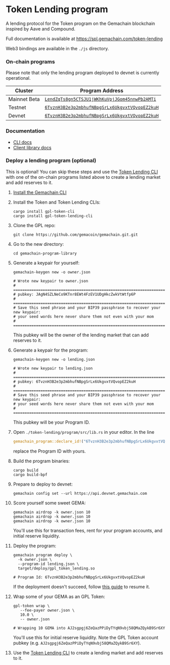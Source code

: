 # Token Lending program

A lending protocol for the Token program on the Gemachain blockchain inspired by Aave and Compound.

Full documentation is available at https://spl.gemachain.com/token-lending

Web3 bindings are available in the `./js` directory.

### On-chain programs

Please note that only the lending program deployed to devnet is currently operational.

| Cluster | Program Address |
| --- | --- |
| Mainnet Beta | [`LendZqTs8gn5CTSJU1jWKhKuVpjJGom45nnwPb2AMTi`](https://explorer.gemachain.com/address/LendZqTs7gn5CTSJU1jWKhKuVpjJGom45nnwPb2AMTi) |
| Testnet | [`6TvznH3B2e3p2mbhufNBpgSrLx6UkgvxtVQvopEZ2kuH`](https://explorer.gemachain.com/address/6TvznH3B2e3p2mbhufNBpgSrLx6UkgvxtVQvopEZ2kuH?cluster=testnet) |
| Devnet | [`6TvznH3B2e3p2mbhufNBpgSrLx6UkgvxtVQvopEZ2kuH`](https://explorer.gemachain.com/address/6TvznH3B2e3p2mbhufNBpgSrLx6UkgvxtVQvopEZ2kuH?cluster=devnet) |

### Documentation

- [CLI docs](https://github.com/gemacoin/gemachain.git/tree/master/token-lending/cli)
- [Client library docs](https://gemachain-labs.github.io/gemachain-program-library/token-lending/)

### Deploy a lending program (optional)

This is optional! You can skip these steps and use the [Token Lending CLI](./cli/README.md) with one of the on-chain programs listed above to create a lending market and add reserves to it.

1. [Install the Gemachain CLI](https://docs.gemachain.com/cli/install-gemachain-cli-tools)

1. Install the Token and Token Lending CLIs:
   ```shell
   cargo install gpl-token-cli
   cargo install gpl-token-lending-cli
   ```
   
1. Clone the GPL repo:
   ```shell
   git clone https://github.com/gemacoin/gemachain.git.git
   ```

1. Go to the new directory:
   ```shell
   cd gemachain-program-library
   ```

1. Generate a keypair for yourself:
   ```shell
   gemachain-keygen new -o owner.json

   # Wrote new keypair to owner.json
   # ================================================================================
   # pubkey: JAgN4SZLNeCo9KTnr8EWt4FzEV1UDgHkcZwkVtWtfp6P
   # ================================================================================
   # Save this seed phrase and your BIP39 passphrase to recover your new keypair:
   # your seed words here never share them not even with your mom
   # ================================================================================
   ```
   This pubkey will be the owner of the lending market that can add reserves to it.

1. Generate a keypair for the program:
   ```shell
   gemachain-keygen new -o lending.json

   # Wrote new keypair to lending.json
   # ============================================================================
   # pubkey: 6TvznH3B2e3p2mbhufNBpgSrLx6UkgvxtVQvopEZ2kuH
   # ============================================================================
   # Save this seed phrase and your BIP39 passphrase to recover your new keypair:
   # your seed words here never share them not even with your mom
   # ============================================================================
   ```
   This pubkey will be your Program ID.

1. Open `./token-lending/program/src/lib.rs` in your editor. In the line
   ```rust
   gemachain_program::declare_id!("6TvznH3B2e3p2mbhufNBpgSrLx6UkgvxtVQvopEZ2kuH");
   ```
   replace the Program ID with yours.

1. Build the program binaries:
   ```shell
   cargo build
   cargo build-bpf
   ```

1. Prepare to deploy to devnet:
   ```shell
   gemachain config set --url https://api.devnet.gemachain.com
   ```

1. Score yourself some sweet GEMA:
   ```shell
   gemachain airdrop -k owner.json 10
   gemachain airdrop -k owner.json 10
   gemachain airdrop -k owner.json 10
   ```
   You'll use this for transaction fees, rent for your program accounts, and initial reserve liquidity.

1. Deploy the program:
   ```shell
   gemachain program deploy \
     -k owner.json \
     --program-id lending.json \
     target/deploy/gpl_token_lending.so

   # Program Id: 6TvznH3B2e3p2mbhufNBpgSrLx6UkgvxtVQvopEZ2kuH
   ```
   If the deployment doesn't succeed, follow [this guide](https://docs.gemachain.com/cli/deploy-a-program#resuming-a-failed-deploy) to resume it.

1. Wrap some of your GEMA as an GPL Token:
   ```shell
   gpl-token wrap \
      --fee-payer owner.json \
      10.0 \
      -- owner.json

   # Wrapping 10 GEMA into AJ2sgpgj6ZeQazPPiDyTYqN9vbj58QMaZQykB9Sr6XY
   ```
   You'll use this for initial reserve liquidity. Note the GPL Token account pubkey (e.g. `AJ2sgpgj6ZeQazPPiDyTYqN9vbj58QMaZQykB9Sr6XY`).

1. Use the [Token Lending CLI](./cli/README.md) to create a lending market and add reserves to it.